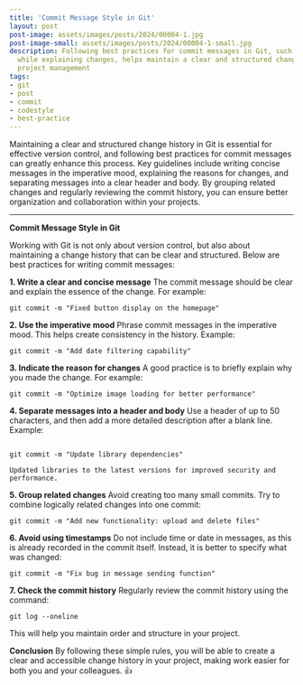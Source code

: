```yaml
---
title: 'Commit Message Style in Git'
layout: post
post-image: assets/images/posts/2024/00004-1.jpg
post-image-small: assets/images/posts/2024/00004-1-small.jpg
description: Following best practices for commit messages in Git, such as writing concise and imperative statements 
  while explaining changes, helps maintain a clear and structured change history for better collaboration and 
  project management
tags:
- git
- post
- commit
- codestyle
- best-practice
---
```


Maintaining a clear and structured change history in Git is essential for effective version control, and following best 
practices for commit messages can greatly enhance this process. Key guidelines include writing concise messages in the 
imperative mood, explaining the reasons for changes, and separating messages into a clear header and body. By grouping 
related changes and regularly reviewing the commit history, you can ensure better organization and collaboration 
within your projects.

---

<b>Commit Message Style in Git</b>

Working with Git is not only about version control, but also about maintaining a change history that can be clear and structured. Below are best practices for writing commit messages:

<b>1. Write a clear and concise message</b>
The commit message should be clear and explain the essence of the change. For example:
<pre><code>git commit -m "Fixed button display on the homepage"</code></pre>

<b>2. Use the imperative mood</b>
Phrase commit messages in the imperative mood. This helps create consistency in the history. Example:
<pre><code>git commit -m "Add date filtering capability"</code></pre>

<b>3. Indicate the reason for changes</b>
A good practice is to briefly explain why you made the change. For example:
<pre><code>git commit -m "Optimize image loading for better performance"</code></pre>

<b>4. Separate messages into a header and body</b>
Use a header of up to 50 characters, and then add a more detailed description after a blank line. Example:
<pre><code>
git commit -m "Update library dependencies"

Updated libraries to the latest versions for improved security and performance.
</code></pre>

<b>5. Group related changes</b>
Avoid creating too many small commits. Try to combine logically related changes into one commit:
<pre><code>git commit -m "Add new functionality: upload and delete files"</code></pre>

<b>6. Avoid using timestamps</b>
Do not include time or date in messages, as this is already recorded in the commit itself. Instead, it is better to specify what was changed:
<pre><code>git commit -m "Fix bug in message sending function"</code></pre>

<b>7. Check the commit history</b>
Regularly review the commit history using the command:
<pre><code>git log --oneline</code></pre>
This will help you maintain order and structure in your project.

<b>Conclusion</b>
By following these simple rules, you will be able to create a clear and accessible change history in your project, making work easier for both you and your colleagues. <tg-emoji emoji-id="5368324170671202286">👍</tg-emoji>